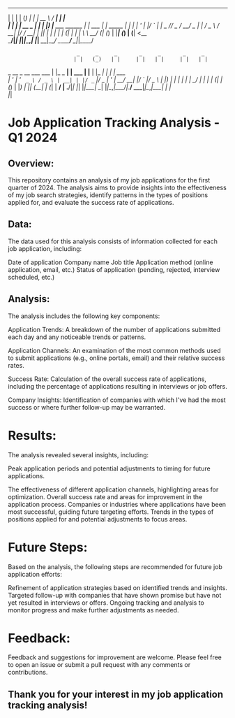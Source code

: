    _   _       _     _     _____                    _____           _       
  | | | |     (_)   | |   |  __ \                  / ____|         | |      
  | | | |_ __  _  __| |   | |__) |___  ___ ______ | |     ___   ___| | _____
  | | | | '_ \| |/ _` |   |  _  // _ \/ __/  _ \| |    / _ \ / __| |/ / __|
  | |_| | | | | | (_| |   | | \ \  __/ (_| (_) | |___| (_) | (__|   <\__ \
   \___/|_| |_|_|\__,_|   |_|  \_\___|\___\____/ \_____\___/ \___|_|\_\___/
                                                                             
                          _     _     _       _     _       _     _       
                         | |   (_)   | |     | |   | |     | |   | |      
  _ __  _ __ ___   ___  | |_   _  __| | ___ | |__ | |_ ___| | __| | ___  
 | '_ \| '_ ` _ \ / _ \ | __| | |/ _` |/ _ \| '_ \| __/ __| |/ _` |/ _ \ 
 | |_) | | | | | |  __/ | |_  | | (_| | (_) | |_) | || (__| | (_| |  __/ 
 | .__/|_| |_| |_|\___|  \__| |_|\__,_|\___/|_.__/ \__\___|_|\__,_|\___| 
 | |                                                                      
 |_|                                                                      



# Job Application Tracking Analysis - Q1 2024
 ## Overview:
This repository contains an analysis of my job applications for the first quarter of 2024. The analysis aims to provide insights into the effectiveness of my job search strategies, identify patterns in the types of positions applied for, and evaluate the success rate of applications.

## Data:
The data used for this analysis consists of information collected for each job application, including:

Date of application
Company name
Job title
Application method (online application, email, etc.)
Status of application (pending, rejected, interview scheduled, etc.)

## Analysis:
The analysis includes the following key components:

Application Trends: A breakdown of the number of applications submitted each day and any noticeable trends or patterns.

Application Channels: An examination of the most common methods used to submit applications (e.g., online portals, email) and their relative success rates.

Success Rate: Calculation of the overall success rate of applications, including the percentage of applications resulting in interviews or job offers.

Company Insights: Identification of companies with which I've had the most success or where further follow-up may be warranted.

# Results:
The analysis revealed several insights, including:

Peak application periods and potential adjustments to timing for future applications.

The effectiveness of different application channels, highlighting areas for optimization.
Overall success rate and areas for improvement in the application process.
Companies or industries where applications have been most successful, guiding future targeting efforts.
Trends in the types of positions applied for and potential adjustments to focus areas.

# Future Steps:
Based on the analysis, the following steps are recommended for future job application efforts:

Refinement of application strategies based on identified trends and insights.
Targeted follow-up with companies that have shown promise but have not yet resulted in interviews or offers.
Ongoing tracking and analysis to monitor progress and make further adjustments as needed.


# Feedback:
Feedback and suggestions for improvement are welcome. Please feel free to open an issue or submit a pull request with any comments or contributions.

## Thank you for your interest in my job application tracking analysis!
